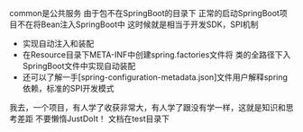 common是公共服务
由于包不在SpringBoot的目录下
正常的启动SpringBoot项目不在将Bean注入SpringBoot中
这时候就是相当于开发SDK，SPI机制
- 实现自动注入和装配
- 在Resource目录下META-INF中创建spring.factories文件将 类的全路径下入SpringBoot文件中实现自动装配
- 还可以了解一手[spring-configuration-metadata.json]文件用户解释spring依赖，标准的SPI开发模式

我去，一个项目，有人学了收获非常大，有人学了跟没有学一样，这就是知识和思考差距 不要懒惰JustDoIt！
文档在test目录下